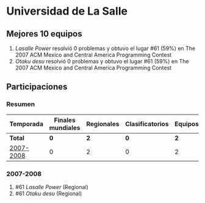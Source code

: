 # Universidad de La Salle

## Mejores 10 equipos

1. _Lasalle Power_ resolvió 0 problemas y obtuvo el lugar #61 (59%) en The 2007 ACM Mexico and Central America Programming Contest
1. _Otaku desu_ resolvió 0 problemas y obtuvo el lugar #61 (59%) en The 2007 ACM Mexico and Central America Programming Contest

## Participaciones

### Resumen

| Temporada | Finales mundiales | Regionales | Clasificatorios | Equipos |
| --- | --- | --- | --- | --- |
| **Total** | **0** | **2** | **0** | **2** |
| [2007-2008](#2007-2008) | 0 | 2 | 0 | 2 |

### 2007-2008

1. #61 _Lasalle Power_ (Regional)
1. #61 _Otaku desu_ (Regional)



